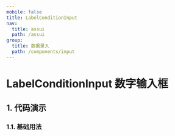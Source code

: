 ```yaml
---
mobile: false
title: LabelConditionInput
nav:
  title: assui
  path: /assui
group:
  title: 数据录入
  path: /components/input
---
```

# LabelConditionInput 数字输入框

## 1. 代码演示

### 1.1. 基础用法

<code hideActions='["CSB", "EXTERNAL"]' src="./demo/index.tsx" />

<API></API>
